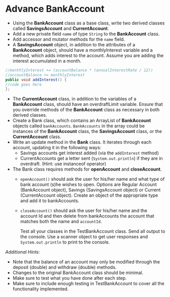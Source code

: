 # Advance BankAccount

* Using the **BankAccount** class as a base class, write two derived classes called **SavingsAccount** and **CurrentAccount**.
* Add a new private field `name` of type `String` to the **BankAccount** class.
* Add accessor and mutator methods for the `name` field.
* A **SavingsAccount** object, in addition to the attributes of a **BankAccount** object, should have a monthlyInterest variable and a method, which adds interest to the account. Assume you are adding the interest accumulated in a month.

```java
//monthlyInterest += (accountBalance * (annualInterestRate / 12))
//accountBalance += monthlyInterest
public void addInterest() {  
//code goes here
};
```

* The **CurrentAccount** class, in addition to the variables of a **BankAccount** class, should have an overdraftLimit variable. Ensure that you override methods of the **BankAccount** class as necessary in both derived classes.
* Create a Bank class, which contains an ArrayList of **BankAccount** objects called `bankAccounts`. `BankAccounts` in the array could be instances of the **BankAccount** class, the **SavingsAccount** class, or the **CurrentAccount** class.
* Write an update method in the **Bank** class. It iterates through each account, updating it in the following ways:
  * Savings accounts get interest added \(via the `addInterest` method\)
  * CurrentAccounts get a letter sent \(`System.out.println`\) if they are in overdraft. \(Hint: use instanceof operator\)
* The Bank class requires methods for **openAccount** and **closeAccount**.
  * `openAccount()` should ask the user for his/her name and what type of bank account \(s\)he wishes to open. Options are Regular Account \(BankAccount object\), Savings \(SavingsAccount object\) or Current \(CurrentAccount object\). Create an object of the appropriate type and add it to bankAccounts.
  * `closeAccount()` should ask the user for his/her name and the account Id and then delete from bankAccounts the account that matches both the name and `accountId`.

    Test all your classes in the TestBankAccount class. Send all output to the console. Use a scanner object to get user responses and `System.out.println` to print to the console.

_Additional Hints:_

* Note that the balance of an account may only be modified through the deposit \(double\) and withdraw \(double\) methods.
* Changes to the original BankAccount class should be minimal.
* Make sure to test what you have done after each step.
* Make sure to include enough testing in TestBankAccount to cover all the functionality implemented.

